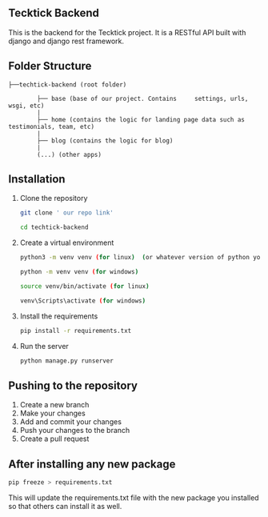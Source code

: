 

## Tecktick Backend

This is the backend for the Tecktick project. It is a RESTful API built with django and django rest framework.

## Folder Structure

    ├──techtick-backend (root folder)

            ├── base (base of our project. Contains     settings, urls, wsgi, etc)
            |
            ├── home (contains the logic for landing page data such as testimonials, team, etc)
            |
            ├── blog (contains the logic for blog)
            |
            (...) (other apps)

## Installation

1. Clone the repository

      ```bash
    git clone ' our repo link'

    cd techtick-backend
    ```
2. Create a virtual environment

    ```bash
    python3 -m venv venv (for linux)  (or whatever version of python you have installed)

    python -m venv venv (for windows)

    source venv/bin/activate (for linux)

    venv\Scripts\activate (for windows)
    ```

3. Install the requirements

    ```bash
    pip install -r requirements.txt
    ```

4. Run the server
    
    ```bash
    python manage.py runserver
    ```

## Pushing to the repository

1. Create a new branch
2. Make your changes
3. Add and commit your changes
4. Push your changes to the branch
5. Create a pull request


## After installing any new package

```bash
pip freeze > requirements.txt
```

This will update the requirements.txt file with the new package you installed so that others can install it as well.

